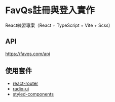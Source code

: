 # FavQs註冊與登入實作

React練習專案（React + TypeScript + Vite + Scss）

## API

https://favqs.com/api

## 使用套件
- [react-router](https://reactrouter.com/en/main)
- [radix-ui](https://www.radix-ui.com/)
- [styled-components](https://styled-components.com/)
